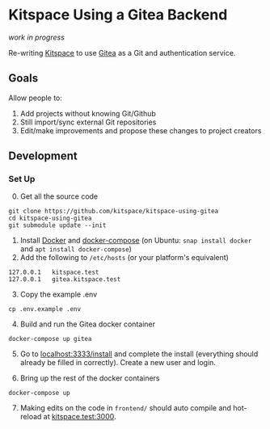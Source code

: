 # Kitspace Using a Gitea Backend

_work in progress_

Re-writing [Kitspace](https://github.com/kitspace/kitspace) to use [Gitea](https://github.com/go-gitea/gitea) as a Git and authentication service.

## Goals
Allow people to:
1. Add projects without knowing Git/Github
2. Still import/sync external Git repositories
3. Edit/make improvements and propose these changes to project creators


## Development

### Set Up
0. Get all the source code
```
git clone https://github.com/kitspace/kitspace-using-gitea
cd kitspace-using-gitea
git submodule update --init
```

1. Install [Docker](https://www.docker.com/get-started) and [docker-compose](https://pypi.org/project/docker-compose/) (on Ubuntu: `snap install docker` and `apt install docker-compose`)
2. Add the following to `/etc/hosts` (or your platform's equivalent)

```
127.0.0.1	kitspace.test
127.0.0.1	gitea.kitspace.test
```

3. Copy the example .env

```
cp .env.example .env
```
4. Build and run the Gitea docker container
```
docker-compose up gitea
```

5. Go to [localhost:3333/install](http://localhost:3333/install) and complete the install (everything should already be filled in correctly). Create a new user and login.


6. Bring up the rest of the docker containers

```
docker-compose up
```

7. Making edits on the code in `frontend/` should auto compile and hot-reload at [kitspace.test:3000](http://kitspace.test:3000).
